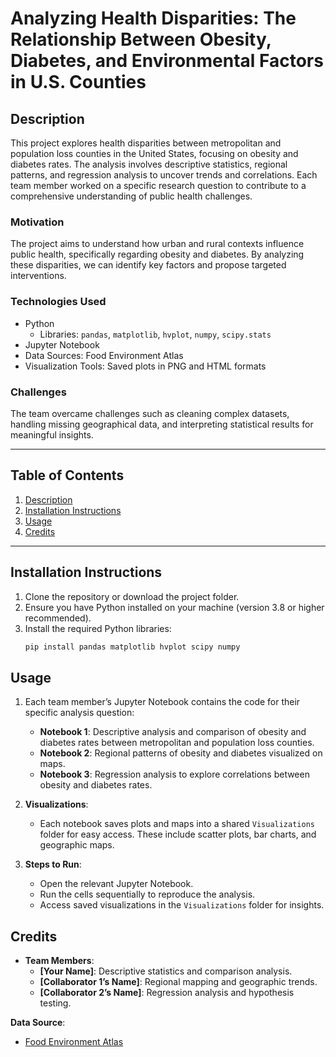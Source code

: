 # **Analyzing Health Disparities: The Relationship Between Obesity, Diabetes, and Environmental Factors in U.S. Counties**

## **Description**
This project explores health disparities between metropolitan and population loss counties in the United States, focusing on obesity and diabetes rates. The analysis involves descriptive statistics, regional patterns, and regression analysis to uncover trends and correlations. Each team member worked on a specific research question to contribute to a comprehensive understanding of public health challenges.

### **Motivation**
The project aims to understand how urban and rural contexts influence public health, specifically regarding obesity and diabetes. By analyzing these disparities, we can identify key factors and propose targeted interventions.

### **Technologies Used**
- Python
  - Libraries: `pandas`, `matplotlib`, `hvplot`, `numpy`, `scipy.stats`
- Jupyter Notebook
- Data Sources: Food Environment Atlas
- Visualization Tools: Saved plots in PNG and HTML formats

### **Challenges**
The team overcame challenges such as cleaning complex datasets, handling missing geographical data, and interpreting statistical results for meaningful insights.

---

## **Table of Contents**
1. [Description](#description)
2. [Installation Instructions](#installation-instructions)
3. [Usage](#usage)
4. [Credits](#credits)


---

## **Installation Instructions**
1. Clone the repository or download the project folder.
2. Ensure you have Python installed on your machine (version 3.8 or higher recommended).
3. Install the required Python libraries:
   ```bash
   pip install pandas matplotlib hvplot scipy numpy


## **Usage**
1. Each team member’s Jupyter Notebook contains the code for their specific analysis question:
   - **Notebook 1**: Descriptive analysis and comparison of obesity and diabetes rates between metropolitan and population loss counties.
   - **Notebook 2**: Regional patterns of obesity and diabetes visualized on maps.
   - **Notebook 3**: Regression analysis to explore correlations between obesity and diabetes rates.

2. **Visualizations**:
   - Each notebook saves plots and maps into a shared `Visualizations` folder for easy access. These include scatter plots, bar charts, and geographic maps.

3. **Steps to Run**:
   - Open the relevant Jupyter Notebook.
   - Run the cells sequentially to reproduce the analysis.
   - Access saved visualizations in the `Visualizations` folder for insights.


## **Credits**
- **Team Members**:
  - **[Your Name]**: Descriptive statistics and comparison analysis.
  - **[Collaborator 1’s Name]**: Regional mapping and geographic trends.
  - **[Collaborator 2’s Name]**: Regression analysis and hypothesis testing.

**Data Source**: 
  - [Food Environment Atlas](https://www.ers.usda.gov/data-products/food-environment-atlas/data-access-and-documentation-downloads/)
 

